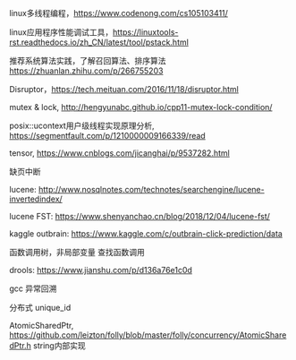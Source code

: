 linux多线程编程，https://www.codenong.com/cs105103411/

linux应用程序性能调试工具，https://linuxtools-rst.readthedocs.io/zh_CN/latest/tool/pstack.html

推荐系统算法实践，了解召回算法、排序算法
https://zhuanlan.zhihu.com/p/266755203

Disruptor，https://tech.meituan.com/2016/11/18/disruptor.html

mutex & lock, http://hengyunabc.github.io/cpp11-mutex-lock-condition/

posix::ucontext用户级线程实现原理分析, https://segmentfault.com/p/1210000009166339/read

tensor, https://www.cnblogs.com/jicanghai/p/9537282.html

缺页中断

lucene: http://www.nosqlnotes.com/technotes/searchengine/lucene-invertedindex/

lucene FST: https://www.shenyanchao.cn/blog/2018/12/04/lucene-fst/

kaggle outbrain: https://www.kaggle.com/c/outbrain-click-prediction/data

函数调用树，非局部变量
查找函数调用

drools: https://www.jianshu.com/p/d136a76e1c0d

gcc 异常回溯

分布式 unique_id

AtomicSharedPtr, https://github.com/leizton/folly/blob/master/folly/concurrency/AtomicSharedPtr.h
string内部实现